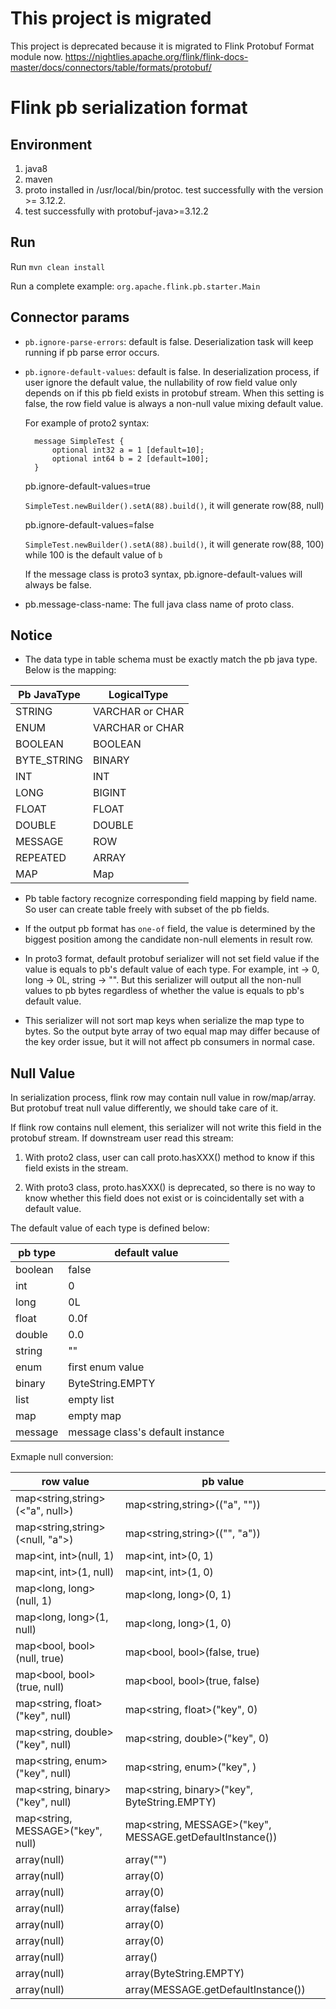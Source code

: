 # This project is migrated
This project is deprecated because it is migrated to Flink Protobuf Format module now.
https://nightlies.apache.org/flink/flink-docs-master/docs/connectors/table/formats/protobuf/

# Flink pb serialization format

## Environment
1. java8
2. maven
3. proto installed in /usr/local/bin/protoc. test successfully with the version >= 3.12.2.
4. test successfully with protobuf-java>=3.12.2

## Run 
Run `mvn clean install`

Run a complete example: `org.apache.flink.pb.starter.Main`

## Connector params
* `pb.ignore-parse-errors`: default is false. Deserialization task will keep running if pb parse error occurs.

* `pb.ignore-default-values`: default is false. In deserialization process, if user ignore the default value, the nullability of row field value only depends
on if this pb field exists in protobuf stream. When this setting is false, the row field value
is always a non-null value mixing default value.

    For example of proto2 syntax:
    
        message SimpleTest {
            optional int32 a = 1 [default=10];
            optional int64 b = 2 [default=100];
        }
            
    pb.ignore-default-values=true
    
    `SimpleTest.newBuilder().setA(88).build()`, it will generate row(88, null)
    
    pb.ignore-default-values=false
    
    `SimpleTest.newBuilder().setA(88).build()`, it will generate row(88, 100) while 100 is the default value of `b`

    If the message class is proto3 syntax, pb.ignore-default-values will always be false.

* pb.message-class-name: The full java class name of proto class. 

## Notice
* The data type in table schema must be exactly match the pb java type. Below is the mapping:

|  Pb JavaType   | LogicalType  |
|  ----  | ----  |
| STRING  | VARCHAR or CHAR |
| ENUM  | VARCHAR or CHAR |
| BOOLEAN  |BOOLEAN |
| BYTE_STRING  |BINARY |
| INT  | INT |
| LONG  | BIGINT |
| FLOAT  | FLOAT |
| DOUBLE  | DOUBLE |
| MESSAGE  | ROW |
| REPEATED  | ARRAY |
| MAP  | Map |

* Pb table factory recognize corresponding field mapping by field name. So user can create table freely with subset of the pb fields.

* If the output pb format has `one-of` field, the value is determined by the biggest position among the candidate non-null elements in result row.

* In proto3 format, default protobuf serializer will not set field value if the value is equals to pb's default value of each type. For example, int -> 0, long -> 0L, string -> "".
But this serializer will output all the non-null values to pb bytes regardless of whether the value is equals to pb's default value.

* This serializer will not sort map keys when serialize the map type to bytes. 
So the output byte array of two equal map may differ because of the key order issue, but it will not affect pb consumers in normal case.

## Null Value

In serialization process, flink row may contain null value in row/map/array.
But protobuf treat null value differently, we should take care of it.

If flink row contains null element, this serializer will not write this field in the protobuf stream.
If downstream user read this stream:

1. With proto2 class, user can call proto.hasXXX() method to know if this field exists in the stream.

2. With proto3 class, proto.hasXXX() is deprecated, so there is no way to know whether this field does not exist or is coincidentally set with a default value.


The default value of each type is defined below:

| pb type | default value |
| ---- | ---- |
| boolean |  false |
| int | 0 |
| long | 0L |
| float | 0.0f |
| double | 0.0 |
| string | "" |
| enum | first enum value |
| binary | ByteString.EMPTY |
| list | empty list |
| map | empty map |
| message | message class's default instance |

Exmaple null conversion:

| row value | pb value |
| ---- | ---- |
| map<string,string>(<"a", null>)  | map<string,string>(("a", "")) |
| map<string,string>(<null, "a">)  | map<string,string>(("", "a")) |
| map<int, int>(null, 1) | map<int, int>(0, 1) |
| map<int, int>(1, null) | map<int, int>(1, 0) |
| map<long, long>(null, 1) | map<long, long>(0, 1) |
| map<long, long>(1, null) | map<long, long>(1, 0) |
| map<bool, bool>(null, true) | map<bool, bool>(false, true) |
| map<bool, bool>(true, null) | map<bool, bool>(true, false) |
| map<string, float>("key", null) | map<string, float>("key", 0) |
| map<string, double>("key", null) | map<string, double>("key", 0) |
| map<string, enum>("key", null) | map<string, enum>("key", <first enum value type>) |
| map<string, binary>("key", null) | map<string, binary>("key", ByteString.EMPTY) |
| map<string, MESSAGE>("key", null) | map<string, MESSAGE>("key", MESSAGE.getDefaultInstance()) |
| array<string>(null) | array<string>("") |
| array<int>(null) | array<int>(0) |
| array<long>(null) | array<long>(0) |
| array<bool>(null) | array<bool>(false) |
| array<float>(null) | array<float>(0) |
| array<double>(null) | array<double>(0) |
| array<enum>(null) | array<enum>(<first enum value type>) |
| array<binary>(null) | array<binary>(ByteString.EMPTY) |
| array<MESSAGE>(null) | array<MESSAGE>(MESSAGE.getDefaultInstance()) |

